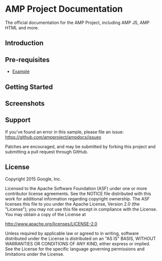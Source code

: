 AMP Project Documentation
============

The official documentation for the AMP Project, including AMP JS,
  AMP HTML and more.

Introduction
------------

Pre-requisites
--------------

<!--These should be learning materials, not software requirements; samples
    should be entirely self-contained. Format as URLs in a list.-->
- [Example](http://github.com/googlesamples/example)

Getting Started
---------------

Screenshots
-----------

Support
-------

If you've found an error in this sample, please file an issue:
https://github.com/ampproject/ampdocs/issues

Patches are encouraged, and may be submitted by forking this project and
submitting a pull request through GitHub.

License
-------

Copyright 2015 Google, Inc.

Licensed to the Apache Software Foundation (ASF) under one or more contributor
license agreements.  See the NOTICE file distributed with this work for
additional information regarding copyright ownership.  The ASF licenses this
file to you under the Apache License, Version 2.0 (the "License"); you may not
use this file except in compliance with the License.  You may obtain a copy of
the License at

  http://www.apache.org/licenses/LICENSE-2.0

Unless required by applicable law or agreed to in writing, software
distributed under the License is distributed on an "AS IS" BASIS, WITHOUT
WARRANTIES OR CONDITIONS OF ANY KIND, either express or implied.  See the
License for the specific language governing permissions and limitations under
the License.
